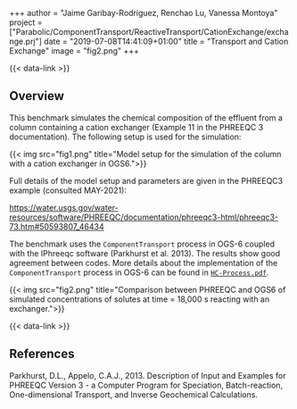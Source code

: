 +++
author = "Jaime Garibay-Rodriguez, Renchao Lu, Vanessa Montoya"
project = ["Parabolic/ComponentTransport/ReactiveTransport/CationExchange/exchange.prj"]
date = "2019-07-08T14:41:09+01:00"
title = "Transport and Cation Exchange"
image = "fig2.png"
+++

{{< data-link >}}

## Overview

This benchmark simulates the chemical composition of the effluent from a column containing a cation exchanger (Example 11 in the PHREEQC 3 documentation).
The following setup is used for the simulation:

{{< img src="fig1.png" title="Model setup for the simulation of the column with a cation exchanger in OGS6.">}}

Full details of the model setup and parameters are given in the PHREEQC3 example (consulted MAY-2021):

<https://water.usgs.gov/water-resources/software/PHREEQC/documentation/phreeqc3-html/phreeqc3-73.htm#50593807_46434>

The benchmark uses the `ComponentTransport` process in OGS-6 coupled with the IPhreeqc software (Parkhurst et al. 2013). The results show good agreement between codes. More details about the implementation of the `ComponentTransport` process in OGS-6 can be found in  [`HC-Process.pdf`](/docs/benchmarks/hydro-component/HC-Process.pdf).

{{< img src="fig2.png" title="Comparison between PHREEQC and OGS6 of simulated concentrations of solutes at time = 18,000 s reacting with an exchanger.">}}

{{< data-link >}}

## References

<!-- vale off -->

Parkhurst, D.L., Appelo, C.A.J., 2013. Description of Input and Examples for PHREEQC Version 3 - a Computer Program for Speciation, Batch-reaction, One-dimensional Transport, and Inverse Geochemical Calculations.
